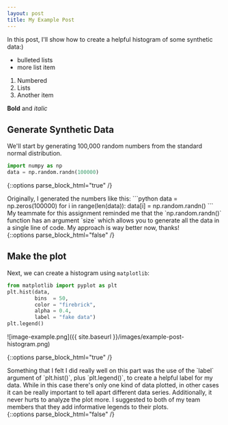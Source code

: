 ```yaml
---
layout: post
title: My Example Post
---
```


In this post, I'll show how to create a helpful histogram of some synthetic data:)

- bulleted lists
- more list item

1. Numbered 
2. Lists
3. Another item

**Bold** and *italic*

## Generate Synthetic Data

We'll start by generating 100,000 random numbers from the standard normal distribution. 

```python
import numpy as np
data = np.random.randn(100000) 
```

{::options parse_block_html="true" /}
<div class="got-help">
Originally, I generated the numbers like this: 
```python
data = np.zeros(100000)
for i in range(len(data)):
    data[i] = np.random.randn()
```
My teammate for this assignment reminded me that the `np.random.randn()` function has an argument `size` which allows you to generate all the data in a single line of code. My approach is way better now, thanks!
</div>
{::options parse_block_html="false" /}

## Make the plot 

Next, we can create a histogram using `matplotlib`: 

```python
from matplotlib import pyplot as plt
plt.hist(data, 
         bins  = 50, 
         color = "firebrick", 
         alpha = 0.4, 
         label = "fake data")
plt.legend()
```
![image-example.png]({{ site.baseurl }}/images/example-post-histogram.png)

{::options parse_block_html="true" /}
<div class="gave-help">
Something that I felt I did really well on this part was the use of the `label` argument of `plt.hist()`, plus `plt.legend()`, to create a helpful label for my data. While in this case there's only one kind of data plotted, in other cases it can be really important to tell apart different data series. Additionally, it never hurts to analyze the plot more. I suggested to both of my team members that they add informative legends to their plots. 
</div>
{::options parse_block_html="false" /}







